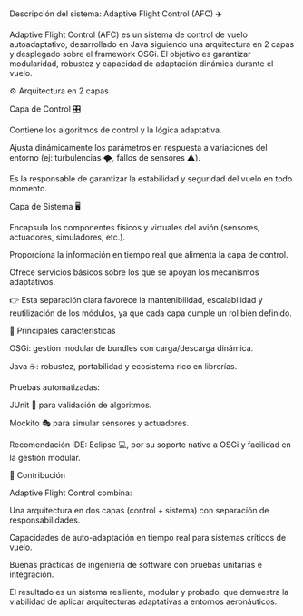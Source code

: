 Descripción del sistema: Adaptive Flight Control (AFC) ✈️

Adaptive Flight Control (AFC) es un sistema de control de vuelo autoadaptativo, desarrollado en Java siguiendo una arquitectura en 2 capas y desplegado sobre el framework OSGi. El objetivo es garantizar modularidad, robustez y capacidad de adaptación dinámica durante el vuelo.

⚙️ Arquitectura en 2 capas

Capa de Control 🎛️

Contiene los algoritmos de control y la lógica adaptativa.

Ajusta dinámicamente los parámetros en respuesta a variaciones del entorno (ej: turbulencias 🌪️, fallos de sensores ⚠️).

Es la responsable de garantizar la estabilidad y seguridad del vuelo en todo momento.

Capa de Sistema 🖥️

Encapsula los componentes físicos y virtuales del avión (sensores, actuadores, simuladores, etc.).

Proporciona la información en tiempo real que alimenta la capa de control.

Ofrece servicios básicos sobre los que se apoyan los mecanismos adaptativos.

👉 Esta separación clara favorece la mantenibilidad, escalabilidad y reutilización de los módulos, ya que cada capa cumple un rol bien definido.

🧩 Principales características

OSGi: gestión modular de bundles con carga/descarga dinámica.

Java ☕: robustez, portabilidad y ecosistema rico en librerías.

Pruebas automatizadas:

JUnit 🧪 para validación de algoritmos.

Mockito 🎭 para simular sensores y actuadores.

Recomendación IDE: Eclipse 💻, por su soporte nativo a OSGi y facilidad en la gestión modular.

📌 Contribución

Adaptive Flight Control combina:

Una arquitectura en dos capas (control + sistema) con separación de responsabilidades.

Capacidades de auto-adaptación en tiempo real para sistemas críticos de vuelo.

Buenas prácticas de ingeniería de software con pruebas unitarias e integración.

El resultado es un sistema resiliente, modular y probado, que demuestra la viabilidad de aplicar arquitecturas adaptativas a entornos aeronáuticos.
 
 
